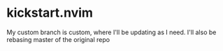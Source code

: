 # kickstart.nvim

My custom branch is custom, where I'll be updating as I need. I'll also be rebasing master of the original repo
